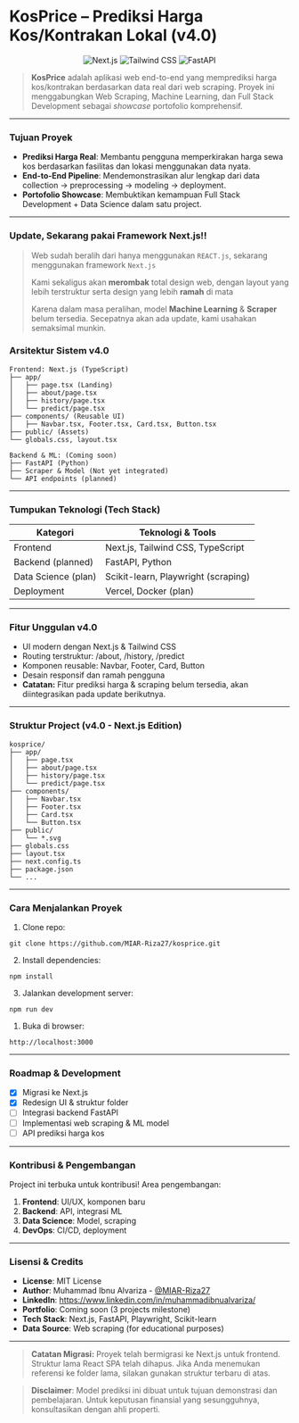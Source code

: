 # KosPrice – Prediksi Harga Kos/Kontrakan Lokal (v4.0)

<p align="center">
  <img src="https://img.shields.io/badge/Next.js-000000?style=for-the-badge&logo=nextdotjs&logoColor=white" alt="Next.js">
  <img src="https://img.shields.io/badge/Tailwind_CSS-38B2AC?style=for-the-badge&logo=tailwind-css&logoColor=white" alt="Tailwind CSS">
  <img src="https://img.shields.io/badge/FastAPI-005571?style=for-the-badge&logo=fastapi" alt="FastAPI">
</p>

> **KosPrice** adalah aplikasi web end-to-end yang memprediksi harga kos/kontrakan berdasarkan data real dari web scraping. Proyek ini menggabungkan Web Scraping, Machine Learning, dan Full Stack Development sebagai _showcase_ portofolio komprehensif.

---

### **Tujuan Proyek**

- **Prediksi Harga Real**: Membantu pengguna memperkirakan harga sewa kos berdasarkan fasilitas dan lokasi menggunakan data nyata.
- **End-to-End Pipeline**: Mendemonstrasikan alur lengkap dari data collection → preprocessing → modeling → deployment.
- **Portofolio Showcase**: Membuktikan kemampuan Full Stack Development + Data Science dalam satu project.

---
### **Update, Sekarang pakai Framework Next.js!!**

> Web sudah beralih dari hanya menggunakan `REACT.js`, sekarang menggunakan framework `Next.js`
>
> Kami sekaligus akan **merombak** total design web, dengan layout yang lebih terstruktur serta design yang lebih **ramah** di mata
>
> Karena dalam masa peralihan, model **Machine Learning** & **Scraper** belum tersedia. Secepatnya akan ada update, kami usahakan semaksimal munkin.

### **Arsitektur Sistem v4.0**

```
Frontend: Next.js (TypeScript)
├── app/
│   ├── page.tsx (Landing)
│   ├── about/page.tsx
│   ├── history/page.tsx
│   └── predict/page.tsx
├── components/ (Reusable UI)
│   ├── Navbar.tsx, Footer.tsx, Card.tsx, Button.tsx
├── public/ (Assets)
└── globals.css, layout.tsx

Backend & ML: (Coming soon)
├── FastAPI (Python)
├── Scraper & Model (Not yet integrated)
└── API endpoints (planned)
```

---

### **Tumpukan Teknologi (Tech Stack)**

| Kategori             | Teknologi & Tools                                 |
| -------------------- | ------------------------------------------------- |
| Frontend             | Next.js, Tailwind CSS, TypeScript                 |
| Backend (planned)    | FastAPI, Python                                   |
| Data Science (plan)  | Scikit-learn, Playwright (scraping)               |
| Deployment           | Vercel, Docker (plan)                             |

---

### **Fitur Unggulan v4.0**

- UI modern dengan Next.js & Tailwind CSS
- Routing terstruktur: /about, /history, /predict
- Komponen reusable: Navbar, Footer, Card, Button
- Desain responsif dan ramah pengguna
- **Catatan:** Fitur prediksi harga & scraping belum tersedia, akan diintegrasikan pada update berikutnya.

---

### **Struktur Project (v4.0 - Next.js Edition)**

```
kosprice/
├── app/
│   ├── page.tsx
│   ├── about/page.tsx
│   ├── history/page.tsx
│   └── predict/page.tsx
├── components/
│   ├── Navbar.tsx
│   ├── Footer.tsx
│   ├── Card.tsx
│   └── Button.tsx
├── public/
│   └── *.svg
├── globals.css
├── layout.tsx
├── next.config.ts
├── package.json
└── ...
```

---

### **Cara Menjalankan Proyek**

1. Clone repo: 
```
git clone https://github.com/MIAR-Riza27/kosprice.git
```
2. Install dependencies: 
```
npm install
```
3. Jalankan development server:
```
npm run dev
```
1. Buka di browser: 
```
http://localhost:3000
```

---

### **Roadmap & Development**

- [x] Migrasi ke Next.js
- [x] Redesign UI & struktur folder
- [ ] Integrasi backend FastAPI
- [ ] Implementasi web scraping & ML model
- [ ] API prediksi harga kos

---

### **Kontribusi & Pengembangan**

Project ini terbuka untuk kontribusi! Area pengembangan:

1. **Frontend**: UI/UX, komponen baru
2. **Backend**: API, integrasi ML
3. **Data Science**: Model, scraping
4. **DevOps**: CI/CD, deployment

---

### **Lisensi & Credits**

- **License**: MIT License
- **Author**: Muhammad Ibnu Alvariza - [@MIAR-Riza27](https://github.com/MIAR-Riza27)
- **LinkedIn**: https://www.linkedin.com/in/muhammadibnualvariza/
- **Portfolio**: Coming soon (3 projects milestone)
- **Tech Stack**: Next.js, FastAPI, Playwright, Scikit-learn
- **Data Source**: Web scraping (for educational purposes)

---

> **Catatan Migrasi:**
> Proyek telah bermigrasi ke Next.js untuk frontend. Struktur lama React SPA telah dihapus. Jika Anda menemukan referensi ke folder lama, silakan gunakan struktur terbaru di atas.

> **Disclaimer**: Model prediksi ini dibuat untuk tujuan demonstrasi dan pembelajaran. Untuk keputusan finansial yang sesungguhnya, konsultasikan dengan ahli properti.
